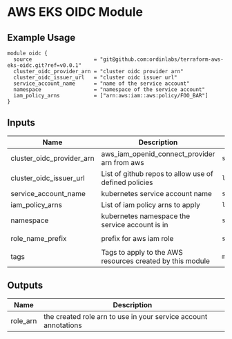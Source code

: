 AWS EKS OIDC Module
=====================================

## Example Usage

```hcl
module oidc {
  source                    = "git@github.com:ordinlabs/terraform-aws-eks-oidc.git?ref=v0.0.1"
  cluster_oidc_provider_arn = "cluster oidc provider arn"
  cluster_oidc_issuer_url   = "cluster oidc issuer url"
  service_account_name      = "name of the service account"
  namespace                 = "namespace of the service account"
  iam_policy_arns           = ["arn:aws:iam::aws:policy/FOO_BAR"]
}
```

## Inputs

| Name                      | Description                                               | Type           | Default       | Required |
|---------------------------|-----------------------------------------------------------|----------------|---------------|:--------:|
| cluster_oidc_provider_arn | aws_iam_openid_connect_provider arn from aws              | `string`       |               |   yes    |
| cluster_oidc_issuer_url   | List of github repos to allow use of defined policies     | `list(string)` |               |   yes    |
| service_account_name      | kubernetes service account name                           | `string`       |               |   yes    |
| iam_policy_arns           | List of iam policy arns to apply                          | `list(string)` |               |   yes    |
| namespace                 | kubernetes namespace the service account is in            | `string`       | `kube-system` |    no    |
| role_name_prefix          | prefix for aws iam role                                   | `string`       | `eks-oidc-`   |    no    |
| tags                      | Tags to apply to the AWS resources created by this module | `map(string)`  | `{}`          |    no    |

## Outputs

| Name     | Description                                                     |
|----------|-----------------------------------------------------------------|
| role_arn | the created role arn to use in your service account annotations |
